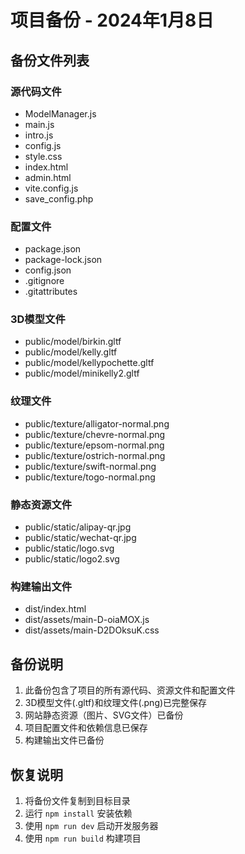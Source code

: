 # 项目备份 - 2024年1月8日

## 备份文件列表

### 源代码文件
- ModelManager.js
- main.js
- intro.js
- config.js
- style.css
- index.html
- admin.html
- vite.config.js
- save_config.php

### 配置文件
- package.json
- package-lock.json
- config.json
- .gitignore
- .gitattributes

### 3D模型文件
- public/model/birkin.gltf
- public/model/kelly.gltf
- public/model/kellypochette.gltf
- public/model/minikelly2.gltf

### 纹理文件
- public/texture/alligator-normal.png
- public/texture/chevre-normal.png
- public/texture/epsom-normal.png
- public/texture/ostrich-normal.png
- public/texture/swift-normal.png
- public/texture/togo-normal.png

### 静态资源文件
- public/static/alipay-qr.jpg
- public/static/wechat-qr.jpg
- public/static/logo.svg
- public/static/logo2.svg

### 构建输出文件
- dist/index.html
- dist/assets/main-D-oiaMOX.js
- dist/assets/main-D2DOksuK.css

## 备份说明
1. 此备份包含了项目的所有源代码、资源文件和配置文件
2. 3D模型文件(.gltf)和纹理文件(.png)已完整保存
3. 网站静态资源（图片、SVG文件）已备份
4. 项目配置文件和依赖信息已保存
5. 构建输出文件已备份

## 恢复说明
1. 将备份文件复制到目标目录
2. 运行 `npm install` 安装依赖
3. 使用 `npm run dev` 启动开发服务器
4. 使用 `npm run build` 构建项目